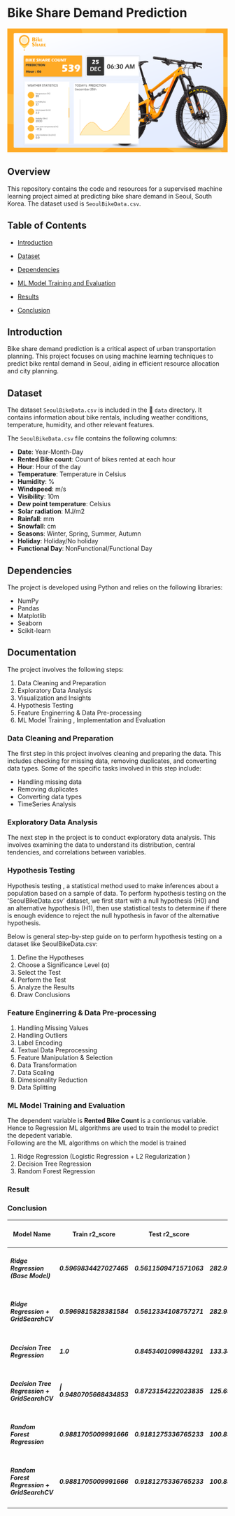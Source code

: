 
# Bike Share Demand Prediction
![GitHib Logo](https://github.com/Bhushan0097/02.CAPSTONE.ML.REGRESSION-BikeShareDemandPrediction/blob/main/data/BikeShare.png)



## Overview
This repository contains the code and resources for a supervised machine learning project aimed at predicting bike share demand in Seoul, South Korea. The dataset used is `SeoulBikeData.csv`.

## Table of Contents

- [Introduction](#introduction)
- [Dataset](#dataset)
- [Dependencies](#dependencies)
- [ML Model Training and Evaluation](#mL-Model-training-and-evaluation)

- [Results](#results)
- [Conclusion](#conclusion)


## Introduction

Bike share demand prediction is a critical aspect of urban transportation planning. This project focuses on using machine learning techniques to predict bike rental demand in Seoul, aiding in efficient resource allocation and city planning.

## Dataset

The dataset `SeoulBikeData.csv` is included in the  📁 `data` directory. It contains information about bike rentals, including weather conditions, temperature, humidity, and other relevant features.

The `SeoulBikeData.csv` file contains the following columns:

- **Date**: Year-Month-Day
- **Rented Bike count**: Count of bikes rented at each hour
- **Hour**: Hour of the day
- **Temperature**: Temperature in Celsius
- **Humidity**: %
- **Windspeed**: m/s
- **Visibility**: 10m
- **Dew point temperature**: Celsius
- **Solar radiation**: MJ/m2
- **Rainfall**: mm
- **Snowfall**: cm
- **Seasons**: Winter, Spring, Summer, Autumn
- **Holiday**: Holiday/No holiday
- **Functional Day**: NonFunctional/Functional Day

## Dependencies

The project is developed using Python and relies on the following libraries:

- NumPy
- Pandas
- Matplotlib
- Seaborn
- Scikit-learn

## Documentation

The project involves the following steps: <br>
<ol>
  <li>  Data Cleaning and Preparation </li>
  <li>  Exploratory Data Analysis </li>
  <li>  Visualization and Insights </li>
  <li>  Hypothesis Testing </li>
  <li>  Feature Enginerring & Data Pre-processing </li>
  <li>  ML Model Training , Implementation and Evaluation </li>
</ol>

### Data Cleaning and Preparation
The first step in this project involves cleaning and preparing the data. This includes checking for missing data, removing duplicates, and converting data types. Some of the specific tasks involved in this step include:

- Handling missing data
- Removing duplicates
- Converting data types
- TimeSeries Analysis

### Exploratory Data Analysis
The next step in the project is to conduct exploratory data analysis.
This involves examining the data to understand its distribution, central tendencies, and correlations between variables.

### Hypothesis Testing

Hypothesis testing , a statistical method used to make inferences about a population based on a sample of data. To perform hypothesis testing on the 'SeoulBikeData.csv' dataset, we first  start with a null hypothesis (H0) and an alternative hypothesis (H1), then use statistical tests to determine if there is enough evidence to reject the null hypothesis in favor of the alternative hypothesis.

Below is  general step-by-step guide on to perform hypothesis testing on a dataset like SeoulBikeData.csv:<br>
   <ol>
    <li>  Define the Hypotheses </li>
    <li>  Choose a Significance Level (α)</li>
    <li>  Select the Test </li>
    <li>  Perform the Test</li>
    <li>  Analyze the Results </li>
    <li>  Draw Conclusions </li> 
   </ol>


### Feature Enginerring & Data Pre-processing
<ol>
  <li>Handling Missing Values </li>
<li> Handling Outliers </li>
<li> Label Encoding </li>
<li> Textual Data Preprocessing </li>
<li> Feature Manipulation & Selection </li>
  <li> Data Transformation </li>
<li> Data Scaling </li>
<li> Dimesionality Reduction </li>
<li> Data Splitting </li>
</ol>

### ML Model Training and Evaluation
The dependent variable  is **Rented Bike Count** is a contionus variable. Hence to Regression ML algorithms are used to train the model to predict the depedent variable. <br>
Following are the ML algorithms on which the model is trained
<ol> 
<li> Ridge Regression (Logistic Regression + L2 Regularization ) </li>
<li> Decision Tree Regression </li>
<li> Random Forest Regression </li>
</ol>

### Result

<table>
    <thead>
      <tr>
        <th> <h4> <b> Model Name  </b> </h4> </th>
        <th> <h4> <b> Train r2_score </b> </h4> </th>
        <th> <h4> <b>  Test r2_score  </b> </h4> </th>
          <th> <h4> <b>   MAE  </b> </h4> </th>
      </tr>
    </thead>
    <tbody>
      <tr> <td> <h5> Ridge Regression (Base Model)  </h5></td> <td> <h5>  0.5969834427027465 </h5> </td> <td> <h5>   0.5611509471571063 </h5></td>  <td> <h5>    282.97650291199943 </h5></td>  </tr>
      <tr> <td> <h5>  Ridge Regression + GridSearchCV    </h5></td> <td> <h5>  0.5969815828381584 </h5></td> <td> <h5>   0.5612334108757271 </h5></td> <td> <h5>   282.9539718021544   </h5></td> </tr>
      <tr> <td> <h5>   Decision Tree Regression   </h5></td> <td> <h5>         1.0          </h5></td> <td> <h5>  0.8453401099843291 </h5></td> <td> <h5>  133.34609878310667   </h5></td> </tr>
      <tr> <td> <h5>  Decision Tree Regression + GridSearchCV  </h5></td> <td> <h5> | 0.9480705668434853 </h5></td> <td> <h5>   0.8723154222023835  </h5></td> <td> <h5>  125.69186170892704   </h5></td> </tr>
      <tr> <td> <h5>  Random Forest Regression  </h5></td> <td> <h5>  0.9881705009991666 </h5></td> <td> <h5>   0.9181275336765233 </h5></td> <td> <h5>   100.85899069434504  </h5></td> </tr>
      <tr> <td> <h5>  Random Forest Regression + GridSearchCV </h5></td> <td> <h5>  0.9881705009991666 </h5></td> <td> <h5>   0.9181275336765233 </h5></td> <td> <h5>   100.85899069434504 </h5></td> </tr>
  <tbody>



### Conclusion

